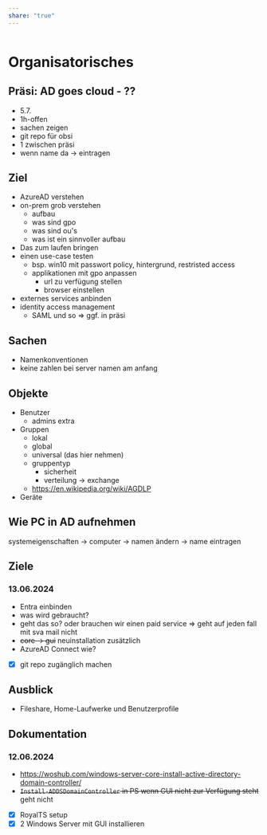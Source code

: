 ```yaml
---
share: "true"
---
```


```table-of-contents
```
# Organisatorisches
## Präsi: AD goes cloud - ??
- 5.7.
- 1h-offen
- sachen zeigen
- git repo für obsi
- 1 zwischen präsi
- wenn name da -> eintragen
## Ziel
- AzureAD verstehen
- on-prem grob verstehen
	- aufbau
	- was sind gpo
	- was sind ou's
	- was ist ein sinnvoller aufbau
- Das zum laufen bringen
- einen use-case testen
	- bsp. win10 mit passwort policy, hintergrund, restristed access
	- applikationen mit gpo anpassen
		- url zu verfügung stellen
		- browser einstellen
- externes services anbinden
- identity access management
	- SAML und so
	=> ggf. in präsi
## Sachen
- Namenkonventionen
- keine zahlen bei server namen am anfang
## Objekte
- Benutzer
	- admins extra
- Gruppen
	- lokal
	- global
	- universal (das hier nehmen)
	- gruppentyp
		- sicherheit
		- verteilung -> exchange
	- https://en.wikipedia.org/wiki/AGDLP
- Geräte
## Wie PC in AD aufnehmen
systemeigenschaften -> computer -> namen ändern -> name eintragen
## Ziele
### 13.06.2024
- Entra einbinden
- was wird gebraucht?
- geht das so? oder brauchen wir einen paid service
	=> geht auf jeden fall mit sva mail nicht
- ~~core -> gui~~ neuinstallation zusätzlich
- AzureAD Connect wie?
- [x] git repo zugänglich machen
## Ausblick
- Fileshare, Home-Laufwerke und Benutzerprofile
## Dokumentation
### 12.06.2024
- https://woshub.com/windows-server-core-install-active-directory-domain-controller/
- ~~`Install-ADDSDomainController` in PS wenn GUI nicht zur Verfügung steht~~ geht nicht
- [x] RoyalTS setup
- [x] 2 Windows Server mit GUI installieren
